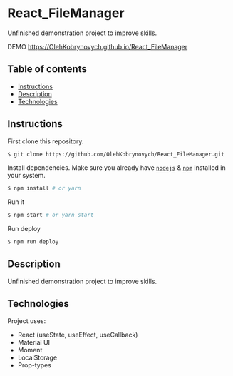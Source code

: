 # React_FileManager

Unfinished demonstration project to improve skills.

DEMO https://OlehKobrynovych.github.io/React_FileManager


## Table of contents
* [Instructions](#Instructions)
* [Description](#Description)
* [Technologies](#Technologies)


## Instructions

First clone this repository.
```bash
$ git clone https://github.com/OlehKobrynovych/React_FileManager.git
```

Install dependencies. Make sure you already have [`nodejs`](https://nodejs.org/en/) & [`npm`](https://www.npmjs.com/) installed in your system.
```bash
$ npm install # or yarn
```

Run it
```bash
$ npm start # or yarn start
```


Run deploy
```bash
$ npm run deploy
```


## Description

Unfinished demonstration project to improve skills.



## Technologies
Project uses:
* React (useState, useEffect, useCallback)
* Material UI
* Moment
* LocalStorage
* Prop-types